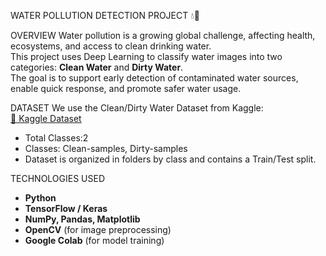  WATER POLLUTION DETECTION PROJECT 💧🔬

 OVERVIEW
Water pollution is a growing global challenge, affecting health, ecosystems, and access to clean drinking water.  
This project uses Deep Learning to classify water images into two categories: **Clean Water** and **Dirty Water**.  
The goal is to support early detection of contaminated water sources, enable quick response, and promote safer water usage. 

DATASET
We use the Clean/Dirty Water Dataset from Kaggle:  
[🔗 Kaggle Dataset](https://www.kaggle.com/datasets/elvinagammed/clean-dirty-water-dataset)

- Total Classes:2  
- Classes: Clean-samples, Dirty-samples  
- Dataset is organized in folders by class and contains a Train/Test split.

TECHNOLOGIES USED
- **Python**
- **TensorFlow / Keras**
- **NumPy, Pandas, Matplotlib**
- **OpenCV** (for image preprocessing)
- **Google Colab** (for model training)
